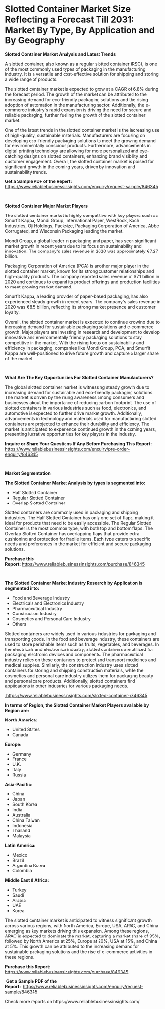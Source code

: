 <p><h1>Slotted Container Market Size Reflecting a Forecast Till 2031: Market By Type, By Application and By Geography</h1></p><p><strong>Slotted Container Market Analysis and Latest Trends</strong></p>
<p><p>A slotted container, also known as a regular slotted container (RSC), is one of the most commonly used types of packaging in the manufacturing industry. It is a versatile and cost-effective solution for shipping and storing a wide range of products.</p><p>The slotted container market is expected to grow at a CAGR of 6.8% during the forecast period. The growth of the market can be attributed to the increasing demand for eco-friendly packaging solutions and the rising adoption of automation in the manufacturing sector. Additionally, the e-commerce industry's rapid expansion is driving the need for secure and reliable packaging, further fueling the growth of the slotted container market.</p><p>One of the latest trends in the slotted container market is the increasing use of high-quality, sustainable materials. Manufacturers are focusing on developing eco-friendly packaging solutions to meet the growing demand for environmentally conscious products. Furthermore, advancements in digital printing technology are allowing for more personalized and eye-catching designs on slotted containers, enhancing brand visibility and customer engagement. Overall, the slotted container market is poised for significant growth in the coming years, driven by innovation and sustainability trends.</p></p>
<p><strong>Get a Sample PDF of the Report:&nbsp;</strong> <a href="https://www.reliablebusinessinsights.com/enquiry/request-sample/846345">https://www.reliablebusinessinsights.com/enquiry/request-sample/846345</a></p>
<p>&nbsp;</p>
<p><strong>Slotted Container Major Market Players</strong></p>
<p><p>The slotted container market is highly competitive with key players such as Smurfit Kappa, Mondi Group, International Paper, WestRock, Koch Industries, Oji Holdings, Packsize, Packaging Corporation of America, Abbe Corrugated, and Wisconsin Packaging leading the market.</p><p>Mondi Group, a global leader in packaging and paper, has seen significant market growth in recent years due to its focus on sustainability and innovation. The company's sales revenue in 2020 was approximately €7.27 billion.</p><p>Packaging Corporation of America (PCA) is another major player in the slotted container market, known for its strong customer relationships and high-quality products. The company reported sales revenue of $7.1 billion in 2020 and continues to expand its product offerings and production facilities to meet growing market demand.</p><p>Smurfit Kappa, a leading provider of paper-based packaging, has also experienced steady growth in recent years. The company's sales revenue in 2020 was €8.5 billion, reflecting its strong market presence and customer loyalty.</p><p>Overall, the slotted container market is expected to continue growing due to increasing demand for sustainable packaging solutions and e-commerce growth. Major players are investing in research and development to develop innovative and environmentally friendly packaging solutions to stay competitive in the market. With the rising focus on sustainability and efficiency in packaging, companies like Mondi Group, PCA, and Smurfit Kappa are well-positioned to drive future growth and capture a larger share of the market.</p></p>
<p>&nbsp;</p>
<p><strong>What Are The Key Opportunities For Slotted Container Manufacturers?</strong></p>
<p><p>The global slotted container market is witnessing steady growth due to increasing demand for sustainable and eco-friendly packaging solutions. The market is driven by the rising awareness among consumers and businesses about the importance of reducing carbon footprint. The use of slotted containers in various industries such as food, electronics, and automotive is expected to further drive market growth. Additionally, advancements in technology and materials used for manufacturing slotted containers are projected to enhance their durability and efficiency. The market is anticipated to experience continued growth in the coming years, presenting lucrative opportunities for key players in the industry.</p></p>
<p><strong>Inquire or Share Your Questions If Any Before Purchasing This Report:</strong> <a href="https://www.reliablebusinessinsights.com/enquiry/pre-order-enquiry/846345">https://www.reliablebusinessinsights.com/enquiry/pre-order-enquiry/846345</a></p>
<p>&nbsp;</p>
<p><strong>Market Segmentation</strong></p>
<p><strong>The Slotted Container Market Analysis by types is segmented into:</strong></p>
<p><ul><li>Half Slotted Container</li><li>Regular Slotted Container</li><li>Overlap Slotted Container</li></ul></p>
<p><p>Slotted containers are commonly used in packaging and shipping industries. The Half Slotted Container has only one set of flaps, making it ideal for products that need to be easily accessible. The Regular Slotted Container is the most common type, with both top and bottom flaps. The Overlap Slotted Container has overlapping flaps that provide extra cushioning and protection for fragile items. Each type caters to specific needs and preferences in the market for efficient and secure packaging solutions.</p></p>
<p><strong>Purchase this Report:&nbsp;</strong><a href="https://www.reliablebusinessinsights.com/purchase/846345">https://www.reliablebusinessinsights.com/purchase/846345</a></p>
<p>&nbsp;</p>
<p><strong>The Slotted Container Market Industry Research by Application is segmented into:</strong></p>
<p><ul><li>Food and Beverage Industry</li><li>Electricals and Electronics Industry</li><li>Pharmaceutical Industry</li><li>Construction Industry</li><li>Cosmetics and Personal Care Industry</li><li>Others</li></ul></p>
<p><p>Slotted containers are widely used in various industries for packaging and transporting goods. In the food and beverage industry, these containers are used to store perishable items such as fruits, vegetables, and beverages. In the electricals and electronics industry, slotted containers are utilized for packaging electronic devices and components. The pharmaceutical industry relies on these containers to protect and transport medicines and medical supplies. Similarly, the construction industry uses slotted containers for storing and shipping construction materials, while the cosmetics and personal care industry utilizes them for packaging beauty and personal care products. Additionally, slotted containers find applications in other industries for various packaging needs.</p></p>
<p><a href="https://www.reliablebusinessinsights.com/slotted-container-r846345">&nbsp;https://www.reliablebusinessinsights.com/slotted-container-r846345</a></p>
<p><strong>In terms of Region, the Slotted Container Market Players available by Region are:</strong></p>
<p>
    <p> <strong> North America: </strong>
        <ul>
            <li>United States</li>
            <li>Canada</li>
        </ul>
        </p> 
    <p> <strong> Europe: </strong>
        <ul>
            <li>Germany</li>
            <li>France</li>
            <li>U.K.</li>
            <li>Italy</li>
            <li>Russia</li>
        </ul>
        </p> 
    <p> <strong> Asia-Pacific: </strong>
        <ul>
            <li>China</li>
            <li>Japan</li>
            <li>South Korea</li>
            <li>India</li>
            <li>Australia</li>
            <li>China Taiwan</li>
            <li>Indonesia</li>
            <li>Thailand</li>
            <li>Malaysia</li>
        </ul>
        </p> 
    <p> <strong> Latin America: </strong>
        <ul>
            <li>Mexico</li>
            <li>Brazil</li>
            <li>Argentina Korea</li>
            <li>Colombia</li>
        </ul>
        </p> 
    <p> <strong> Middle East & Africa: </strong>
        <ul>
            <li>Turkey</li>
            <li>Saudi</li>
            <li>Arabia</li>
            <li>UAE</li>
            <li>Korea</li>
        </ul>
    </p>
    </p>
<p><p>The slotted container market is anticipated to witness significant growth across various regions, with North America, Europe, USA, APAC, and China emerging as key markets driving this expansion. Among these regions, APAC is expected to dominate the market, capturing a market share of 35%, followed by North America at 25%, Europe at 20%, USA at 15%, and China at 5%. This growth can be attributed to the increasing demand for sustainable packaging solutions and the rise of e-commerce activities in these regions.</p></p>
<p><strong>Purchase this Report: </strong><a href="https://www.reliablebusinessinsights.com/purchase/846345">https://www.reliablebusinessinsights.com/purchase/846345</a></p>
<p>&nbsp;<strong>Get a Sample PDF of the Report:&nbsp;&nbsp;</strong><a href="https://www.reliablebusinessinsights.com/enquiry/request-sample/846345">https://www.reliablebusinessinsights.com/enquiry/request-sample/846345</a></p>
<p><strong></strong></p>
<p>Check more reports on https://www.reliablebusinessinsights.com/</p>